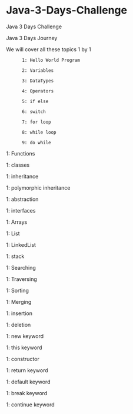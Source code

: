 # Java-3-Days-Challenge
Java 3 Days Challenge


Java 3 Days Journey

We will cover all these topics 1 by 1

          1: Hello World Program

          2: Variables

          3: DataTypes

          4: Operators

          5: if else

          6: switch

          7: for loop

          8: while loop

          9: do while

1: Functions

1: classes

1: inheritance

1: polymorphic inheritance

1: abstraction

1: interfaces

1: Arrays

1: List

1: LinkedList

1: stack

1: Searching

1: Traversing

1: Sorting

1: Merging

1: insertion

1: deletion

1: new keyword

1: this keyword

1: constructor

1: return keyword

1: default keyword

1: break keyword

1: continue keyword

